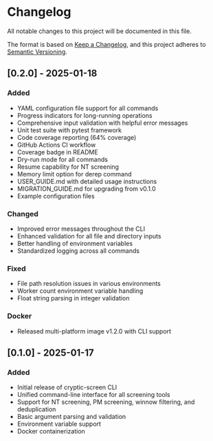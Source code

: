 # Changelog

All notable changes to this project will be documented in this file.

The format is based on [Keep a Changelog](https://keepachangelog.com/en/1.0.0/),
and this project adheres to [Semantic Versioning](https://semver.org/spec/v2.0.0.html).

## [0.2.0] - 2025-01-18

### Added
- YAML configuration file support for all commands
- Progress indicators for long-running operations
- Comprehensive input validation with helpful error messages
- Unit test suite with pytest framework
- Code coverage reporting (64% coverage)
- GitHub Actions CI workflow
- Coverage badge in README
- Dry-run mode for all commands
- Resume capability for NT screening
- Memory limit option for derep command
- USER_GUIDE.md with detailed usage instructions
- MIGRATION_GUIDE.md for upgrading from v0.1.0
- Example configuration files

### Changed
- Improved error messages throughout the CLI
- Enhanced validation for all file and directory inputs
- Better handling of environment variables
- Standardized logging across all commands

### Fixed
- File path resolution issues in various environments
- Worker count environment variable handling
- Float string parsing in integer validation

### Docker
- Released multi-platform image v1.2.0 with CLI support

## [0.1.0] - 2025-01-17

### Added
- Initial release of cryptic-screen CLI
- Unified command-line interface for all screening tools
- Support for NT screening, PM screening, winnow filtering, and deduplication
- Basic argument parsing and validation
- Environment variable support
- Docker containerization